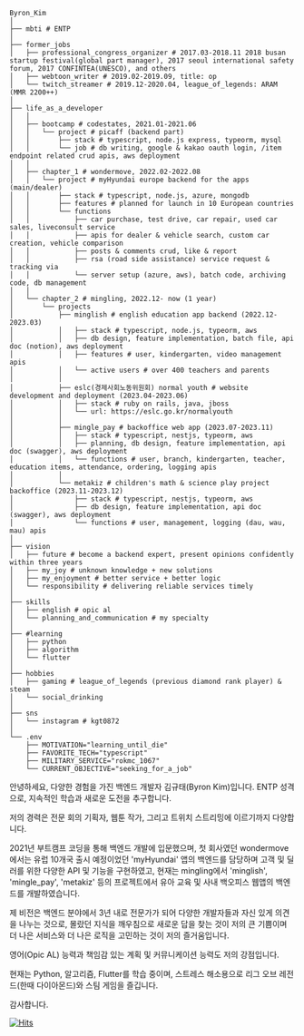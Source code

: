```
Byron_Kim
│
├── mbti # ENTP
│
├── former_jobs
│   ├── professional_congress_organizer # 2017.03-2018.11 2018 busan startup festival(global part manager), 2017 seoul international safety forum, 2017 CONFINTEA(UNESCO), and others
│   ├── webtoon_writer # 2019.02-2019.09, title: op
│   └── twitch_streamer # 2019.12-2020.04, league_of_legends: ARAM (MMR 2200++)
│
├── life_as_a_developer
│   │
│   ├── bootcamp # codestates, 2021.01-2021.06
│   │   └── project # picaff (backend part)
│   │       ├── stack # typescript, node.js express, typeorm, mysql
│   │       └── job # db writing, google & kakao oauth login, /item endpoint related crud apis, aws deployment
│   │
│   ├── chapter_1 # wondermove, 2022.02-2022.08
│   │   └── project # myHyundai europe backend for the apps (main/dealer)
│   │       ├── stack # typescript, node.js, azure, mongodb
│   │       ├── features # planned for launch in 10 European countries
│   │       └── functions
│   │           ├── car purchase, test drive, car repair, used car sales, liveconsult service
│   │           ├── apis for dealer & vehicle search, custom car creation, vehicle comparison
│   │           ├── posts & comments crud, like & report
│   │           ├── rsa (road side assistance) service request & tracking via 
│   │           └── server setup (azure, aws), batch code, archiving code, db management
│   │
│   └── chapter_2 # mingling, 2022.12- now (1 year)
│       └── projects
│           ├── minglish # english education app backend (2022.12-2023.03)
│           │   ├── stack # typescript, node.js, typeorm, aws
│           │   ├── db design, feature implementation, batch file, api doc (notion), aws deployment
│           │   ├── features # user, kindergarten, video management apis
│           │   └── active users # over 400 teachers and parents
│           │   
│           ├── eslc(경제사회노동위원회) normal youth # website development and deployment (2023.04-2023.06)
│           │   ├── stack # ruby on rails, java, jboss
│           │   └── url: https://eslc.go.kr/normalyouth
│           │   
│           ├── mingle_pay # backoffice web app (2023.07-2023.11)
│           │   ├── stack # typescript, nestjs, typeorm, aws
│           │   ├── planning, db design, feature implementation, api doc (swagger), aws deployment
│           │   └── functions # user, branch, kindergarten, teacher, education items, attendance, ordering, logging apis
│           │   
│           └── metakiz # children's math & science play project backoffice (2023.11-2023.12)
│               ├── stack # typescript, nestjs, typeorm, aws
│               ├── db design, feature implementation, api doc (swagger), aws deployment
│               └── functions # user, management, logging (dau, wau, mau) apis
│
├── vision
│   ├── future # become a backend expert, present opinions confidently within three years
│   ├── my_joy # unknown knowledge + new solutions
│   ├── my_enjoyment # better service + better logic
│   └── responsibility # delivering reliable services timely
│
├── skills
│   ├── english # opic al
│   └── planning_and_communication # my specialty
│
├── #learning
│   ├── python
│   ├── algorithm
│   └── flutter
│   
├── hobbies
│   ├── gaming # league_of_legends (previous diamond rank player) & steam
│   └── social_drinking
│   
├── sns
│   └── instagram # kgt0872
│   
└── .env
    ├── MOTIVATION="learning_until_die"
    ├── FAVORITE_TECH="typescript"
    ├── MILITARY_SERVICE="rokmc_1067"
    └── CURRENT_OBJECTIVE="seeking_for_a_job"
```

안녕하세요, 다양한 경험을 가진 백엔드 개발자 김규태(Byron Kim)입니다. 
ENTP 성격으로, 지속적인 학습과 새로운 도전을 추구합니다.

저의 경력은 전문 회의 기획자, 웹툰 작가, 그리고 트위치 스트리밍에 이르기까지 다양합니다. 

2021년 부트캠프 코딩을 통해 백엔드 개발에 입문했으며,
첫 회사였던 wondermove에서는 유럽 10개국 출시 예정이었던 'myHyundai' 앱의 백엔드를 담당하며 고객 및 딜러를 위한 다양한 API 및 기능을 구현하였고, 
현재는 mingling에서 'minglish', 'mingle_pay', 'metakiz' 등의 프로젝트에서 유아 교육 및 사내 백오피스 웹앱의 백엔드를 개발하였습니다. 

제 비전은 백엔드 분야에서 3년 내로 전문가가 되어 다양한 개발자들과 자신 있게 의견을 나누는 것으로,
몰랐던 지식을 깨우침으로 새로운 답을 찾는 것이 저의 큰 기쁨이며
더 나은 서비스와 더 나은 로직을 고민하는 것이 저의 즐거움입니다.

영어(Opic AL) 능력과 책임감 있는 계획 및 커뮤니케이션 능력도 저의 강점입니다.

현재는 Python, 알고리즘, Flutter를 학습 중이며, 
스트레스 해소용으로 리그 오브 레전드(한때 다이아몬드)와 스팀 게임을 즐깁니다. 

감사합니다.


[![Hits](https://hits.sh/github.com/byronkim/hits.svg)](https://hits.sh/github.com/byronkim/hits/)



